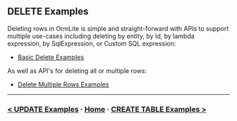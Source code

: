 ## DELETE Examples

Deleting rows in OrmLite is simple and straight-forward with APIs to support multiple 
use-cases including deleting by entity, by Id, by lambda expression, by SqlExpression, 
or Custom SQL expression:

 - [Basic Delete Examples](#doc=delete-examples.md&gist=2094c4cfd41c709241c8647b39be0b10)

As well as API's for deleting all or multiple rows:

 - [Delete Multiple Rows Examples](#doc=delete-examples.md&gist=e40f2e70f6e5f4e611eba8ec6b031b0c)

---

### [< UPDATE Examples](#doc=update-examples.md) · [Home](#doc=indexmd) · [CREATE TABLE Examples >](#doc=create-tabled.md)
